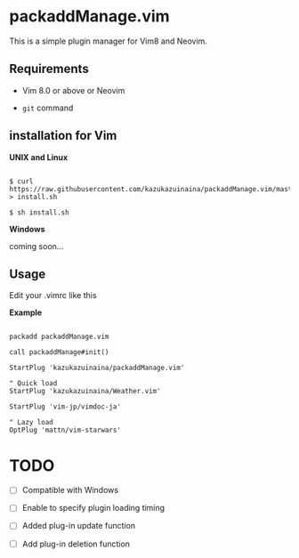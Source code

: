 # packaddManage.vim

This is a simple plugin manager for Vim8 and Neovim.

## Requirements

- Vim 8.0 or above or Neovim

- `git` command

## installation for Vim

**UNIX and Linux**

```

$ curl https://raw.githubusercontent.com/kazukazuinaina/packaddManage.vim/master/bin/install.sh > install.sh

$ sh install.sh

```

**Windows**

coming soon...

## Usage

Edit your .vimrc like this

**Example**

```

packadd packaddManage.vim

call packaddManage#init()

StartPlug 'kazukazuinaina/packaddManage.vim'

" Quick load 
StartPlug 'kazukazuinaina/Weather.vim'

StartPlug 'vim-jp/vimdoc-ja'

" Lazy load
OptPlug 'mattn/vim-starwars'

```

# **TODO**

- [ ] Compatible with Windows

- [ ] Enable to specify plugin loading timing

- [ ] Added plug-in update function

- [ ] Add plug-in deletion function
